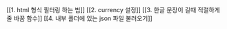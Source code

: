 [[1. html 형식 필터링 하는 법]]
[[2. currency 설정]]
[[3. 한글 문장이 길때 적절하게 줄 바꿈 함수]]
[[4. 내부 폴더에 있는 json 파일 불러오기]]